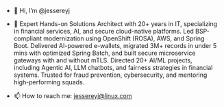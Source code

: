- 👋 Hi, I’m @jessereyj
- 👀 Expert Hands-on Solutions Architect with 20+ years in IT, specializing in financial services, AI, and secure cloud-native platforms. Led BSP-compliant modernization using OpenShift (ROSA), AWS, and Spring Boot. Delivered AI-powered e-wallets, migrated 3M+ records in under 5 mins with optimized Spring Batch, and built secure microservice gateways with and without mTLS. Directed 20+ AI/ML projects, including Agentic AI, LLM chatbots, and fairness strategies in financial systems. Trusted for fraud prevention, cybersecurity, and mentoring high-performing squads.
  
- 📫 How to reach me: jessereyj@linux.com

<!---
jessereyj/jessereyj is a ✨ special ✨ repository because its `README.md` (this file) appears on your GitHub profile.
You can click the Preview link to take a look at your changes.
--->
